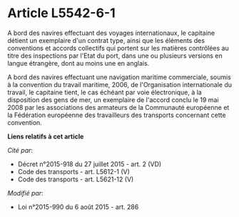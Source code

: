 # Article L5542-6-1

A bord des navires effectuant des voyages internationaux, le capitaine détient un exemplaire d'un contrat type, ainsi que les
éléments des conventions et accords collectifs qui portent sur les matières contrôlées au titre des inspections par l'Etat du
port, dans une ou plusieurs versions en langue étrangère, dont au moins une en anglais. 

A bord des navires effectuant une navigation maritime commerciale, soumis à la convention du travail maritime, 2006, de
l'Organisation internationale du travail, le capitaine tient, le cas échéant par voie électronique, à la disposition des gens
de mer, un exemplaire de l'accord conclu le 19 mai 2008 par les associations des armateurs de la Communauté européenne et la
Fédération européenne des travailleurs des transports concernant cette convention.

**Liens relatifs à cet article**

_Cité par_:

  - Décret n°2015-918 du 27 juillet 2015 - art. 2 (VD)
  - Code des transports - art. L5612-1 (V)
  - Code des transports - art. L5621-12 (V)

_Modifié par_:

  - Loi n°2015-990 du 6 août 2015 - art. 286
